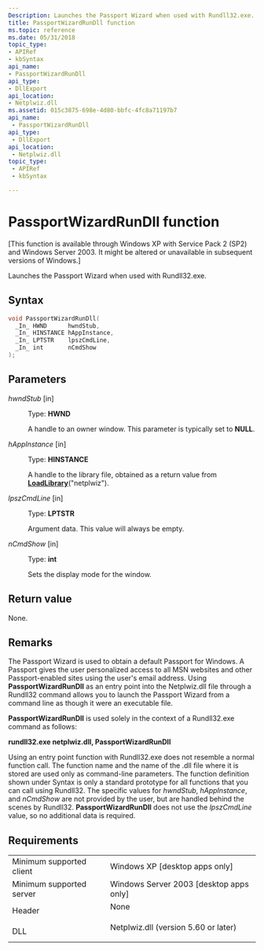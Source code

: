 ```yaml
---
Description: Launches the Passport Wizard when used with Rundll32.exe.
title: PassportWizardRunDll function
ms.topic: reference
ms.date: 05/31/2018
topic_type: 
- APIRef
- kbSyntax
api_name: 
- PassportWizardRunDll
api_type: 
- DllExport
api_location: 
- Netplwiz.dll
ms.assetid: 015c3875-698e-4d80-bbfc-4fc8a71197b7
api_name: 
 - PassportWizardRunDll
api_type: 
 - DllExport
api_location: 
 - Netplwiz.dll
topic_type: 
 - APIRef
 - kbSyntax

---
```


# PassportWizardRunDll function

\[This function is available through Windows XP with Service Pack 2 (SP2) and Windows Server 2003. It might be altered or unavailable in subsequent versions of Windows.\]

Launches the Passport Wizard when used with Rundll32.exe.

## Syntax


```C++
void PassportWizardRunDll(
  _In_ HWND      hwndStub,
  _In_ HINSTANCE hAppInstance,
  _In_ LPTSTR    lpszCmdLine,
  _In_ int       nCmdShow
);
```



## Parameters

<dl> <dt>

*hwndStub* \[in\]
</dt> <dd>

Type: **HWND**

A handle to an owner window. This parameter is typically set to **NULL**.

</dd> <dt>

*hAppInstance* \[in\]
</dt> <dd>

Type: **HINSTANCE**

A handle to the library file, obtained as a return value from [**LoadLibrary**](https://msdn.microsoft.com/library/ms684175(v=VS.85).aspx)("netplwiz").

</dd> <dt>

*lpszCmdLine* \[in\]
</dt> <dd>

Type: **LPTSTR**

Argument data. This value will always be empty.

</dd> <dt>

*nCmdShow* \[in\]
</dt> <dd>

Type: **int**

Sets the display mode for the window.

</dd> </dl>

## Return value

None.

## Remarks

The Passport Wizard is used to obtain a default Passport for Windows. A Passport gives the user personalized access to all MSN websites and other Passport-enabled sites using the user's email address. Using **PassportWizardRunDll** as an entry point into the Netplwiz.dll file through a Rundll32 command allows you to launch the Passport Wizard from a command line as though it were an executable file.

**PassportWizardRunDll** is used solely in the context of a Rundll32.exe command as follows:

**rundll32.exe netplwiz.dll, PassportWizardRunDll**

Using an entry point function with Rundll32.exe does not resemble a normal function call. The function name and the name of the .dll file where it is stored are used only as command-line parameters. The function definition shown under Syntax is only a standard prototype for all functions that you can call using Rundll32. The specific values for *hwndStub*, *hAppInstance*, and *nCmdShow* are not provided by the user, but are handled behind the scenes by Rundll32. **PassportWizardRunDll** does not use the *lpszCmdLine* value, so no additional data is required.

## Requirements



|                                     |                                                                                                                 |
|-------------------------------------|-----------------------------------------------------------------------------------------------------------------|
| Minimum supported client<br/> | Windows XP \[desktop apps only\]<br/>                                                                     |
| Minimum supported server<br/> | Windows Server 2003 \[desktop apps only\]<br/>                                                            |
| Header<br/>                   | <dl> <dt>None</dt> </dl>                                 |
| DLL<br/>                      | <dl> <dt>Netplwiz.dll (version 5.60 or later)</dt> </dl> |



 

 




